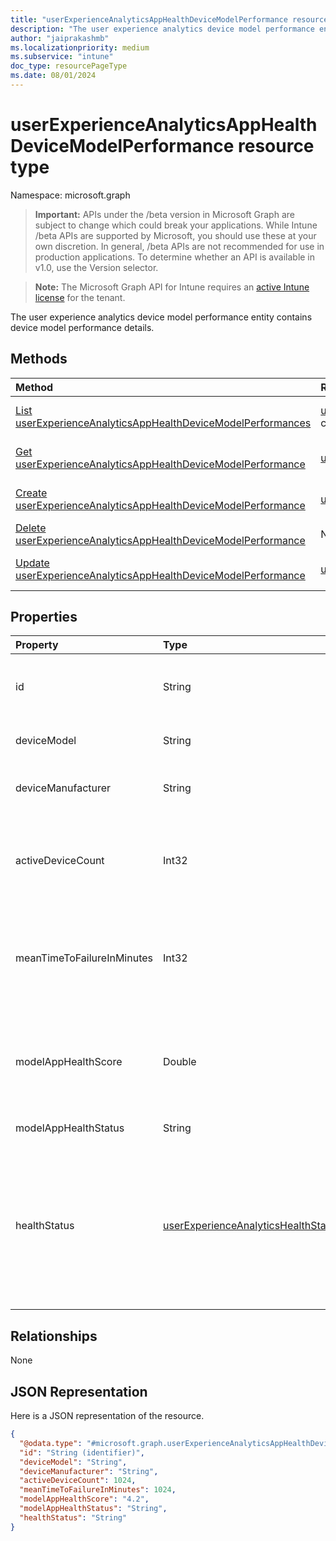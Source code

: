 ```yaml
---
title: "userExperienceAnalyticsAppHealthDeviceModelPerformance resource type"
description: "The user experience analytics device model performance entity contains device model performance details."
author: "jaiprakashmb"
ms.localizationpriority: medium
ms.subservice: "intune"
doc_type: resourcePageType
ms.date: 08/01/2024
---
```


# userExperienceAnalyticsAppHealthDeviceModelPerformance resource type

Namespace: microsoft.graph

> **Important:** APIs under the /beta version in Microsoft Graph are subject to change which could break your applications. While Intune /beta APIs are supported by Microsoft, you should use these at your own discretion. In general, /beta APIs are not recommended for use in production applications. To determine whether an API is available in v1.0, use the Version selector.

> **Note:** The Microsoft Graph API for Intune requires an [active Intune license](https://go.microsoft.com/fwlink/?linkid=839381) for the tenant.

The user experience analytics device model performance entity contains device model performance details.

## Methods
|Method|Return Type|Description|
|:---|:---|:---|
|[List userExperienceAnalyticsAppHealthDeviceModelPerformances](../api/intune-devices-userexperienceanalyticsapphealthdevicemodelperformance-list.md)|[userExperienceAnalyticsAppHealthDeviceModelPerformance](../resources/intune-devices-userexperienceanalyticsapphealthdevicemodelperformance.md) collection|List properties and relationships of the [userExperienceAnalyticsAppHealthDeviceModelPerformance](../resources/intune-devices-userexperienceanalyticsapphealthdevicemodelperformance.md) objects.|
|[Get userExperienceAnalyticsAppHealthDeviceModelPerformance](../api/intune-devices-userexperienceanalyticsapphealthdevicemodelperformance-get.md)|[userExperienceAnalyticsAppHealthDeviceModelPerformance](../resources/intune-devices-userexperienceanalyticsapphealthdevicemodelperformance.md)|Read properties and relationships of the [userExperienceAnalyticsAppHealthDeviceModelPerformance](../resources/intune-devices-userexperienceanalyticsapphealthdevicemodelperformance.md) object.|
|[Create userExperienceAnalyticsAppHealthDeviceModelPerformance](../api/intune-devices-userexperienceanalyticsapphealthdevicemodelperformance-create.md)|[userExperienceAnalyticsAppHealthDeviceModelPerformance](../resources/intune-devices-userexperienceanalyticsapphealthdevicemodelperformance.md)|Create a new [userExperienceAnalyticsAppHealthDeviceModelPerformance](../resources/intune-devices-userexperienceanalyticsapphealthdevicemodelperformance.md) object.|
|[Delete userExperienceAnalyticsAppHealthDeviceModelPerformance](../api/intune-devices-userexperienceanalyticsapphealthdevicemodelperformance-delete.md)|None|Deletes a [userExperienceAnalyticsAppHealthDeviceModelPerformance](../resources/intune-devices-userexperienceanalyticsapphealthdevicemodelperformance.md).|
|[Update userExperienceAnalyticsAppHealthDeviceModelPerformance](../api/intune-devices-userexperienceanalyticsapphealthdevicemodelperformance-update.md)|[userExperienceAnalyticsAppHealthDeviceModelPerformance](../resources/intune-devices-userexperienceanalyticsapphealthdevicemodelperformance.md)|Update the properties of a [userExperienceAnalyticsAppHealthDeviceModelPerformance](../resources/intune-devices-userexperienceanalyticsapphealthdevicemodelperformance.md) object.|

## Properties
|Property|Type|Description|
|:---|:---|:---|
|id|String|The unique identifier of the user experience analytics device model performance object. Supports: $select, $OrderBy. Read-only.|
|deviceModel|String|The model name of the device. Supports: $select, $OrderBy. Read-only.|
|deviceManufacturer|String|The manufacturer name of the device. Supports: $select, $OrderBy. Read-only.|
|activeDeviceCount|Int32|The number of active devices for the model. Valid values 0 to 2147483647. Supports: $filter, $select, $OrderBy. Read-only. Valid values -2147483648 to 2147483647|
|meanTimeToFailureInMinutes|Int32|The mean time to failure for the application in minutes. Valid values 0 to 2147483647. Supports: $filter, $select, $OrderBy. Read-only. Valid values -2147483648 to 2147483647|
|modelAppHealthScore|Double|The application health score of the device model. Valid values 0 to 100. Supports: $filter, $select, $OrderBy. Read-only. Valid values -1.79769313486232E+308 to 1.79769313486232E+308|
|modelAppHealthStatus|String|The overall app health status of the device model.|
|healthStatus|[userExperienceAnalyticsHealthState](../resources/intune-devices-userexperienceanalyticshealthstate.md)|The health state of the user experience analytics model. Possible values are: unknown, insufficientData, needsAttention, meetingGoals. Unknown by default. Supports: $filter, $select, $OrderBy. Read-only. Possible values are: `unknown`, `insufficientData`, `needsAttention`, `meetingGoals`, `unknownFutureValue`.|

## Relationships
None

## JSON Representation
Here is a JSON representation of the resource.
<!-- {
  "blockType": "resource",
  "keyProperty": "id",
  "@odata.type": "microsoft.graph.userExperienceAnalyticsAppHealthDeviceModelPerformance"
}
-->
``` json
{
  "@odata.type": "#microsoft.graph.userExperienceAnalyticsAppHealthDeviceModelPerformance",
  "id": "String (identifier)",
  "deviceModel": "String",
  "deviceManufacturer": "String",
  "activeDeviceCount": 1024,
  "meanTimeToFailureInMinutes": 1024,
  "modelAppHealthScore": "4.2",
  "modelAppHealthStatus": "String",
  "healthStatus": "String"
}
```